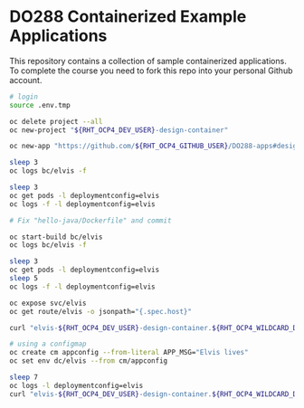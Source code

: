 # DO288 Containerized Example Applications

This repository contains a collection of sample containerized applications.  To complete the course you need to fork this repo into your personal Github account.

```bash
# login
source .env.tmp

oc delete project --all
oc new-project "${RHT_OCP4_DEV_USER}-design-container"

oc new-app "https://github.com/${RHT_OCP4_GITHUB_USER}/DO288-apps#design-container" --name elvis --as-deployment-config --context-dir hello-java

sleep 3
oc logs bc/elvis -f

sleep 3
oc get pods -l deploymentconfig=elvis
oc logs -f -l deploymentconfig=elvis

# Fix "hello-java/Dockerfile" and commit

oc start-build bc/elvis
oc logs bc/elvis -f

sleep 3
oc get pods -l deploymentconfig=elvis
sleep 5
oc logs -f -l deploymentconfig=elvis

oc expose svc/elvis
oc get route/elvis -o jsonpath="{.spec.host}"

curl "elvis-${RHT_OCP4_DEV_USER}-design-container.${RHT_OCP4_WILDCARD_DOMAIN}/api/hello"

# using a configmap
oc create cm appconfig --from-literal APP_MSG="Elvis lives"
oc set env dc/elvis --from cm/appconfig

sleep 7
oc logs -l deploymentconfig=elvis
curl "elvis-${RHT_OCP4_DEV_USER}-design-container.${RHT_OCP4_WILDCARD_DOMAIN}/api/hello"

```